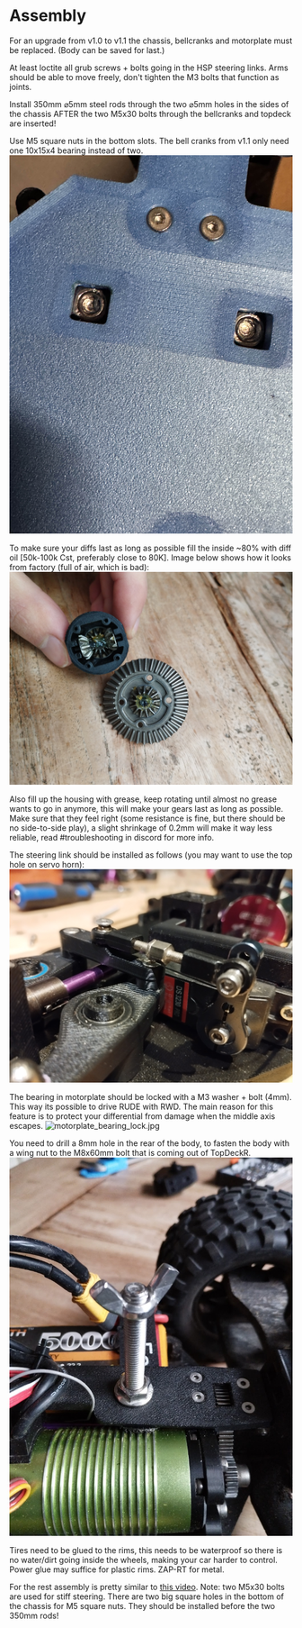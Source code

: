 # Assembly

For an upgrade from v1.0 to v1.1 the chassis, bellcranks and motorplate must be replaced. (Body can be saved for last.)

At least loctite all grub screws + bolts going in the HSP steering links. Arms should be able to move freely, don't tighten the M3 bolts that function as joints.

Install 350mm ⌀5mm steel rods through the two ⌀5mm holes in the sides of the chassis AFTER the two M5x30 bolts through the bellcranks and topdeck are inserted!

Use M5 square nuts in the bottom slots. The bell cranks from v1.1 only need one 10x15x4 bearing instead of two.
![steering_square_nuts.jpg](steering_square_nuts.jpg)

To make sure your diffs last as long as possible fill the inside ~80% with diff oil [50k-100k Cst, preferably close to 80K]. Image below shows how it looks from factory (full of air, which is bad):
![inside_diff.jpg](inside_diff.jpg)

Also fill up the housing with grease, keep rotating until almost no grease wants to go in anymore, this will make your gears last as long as possible. Make sure that they feel right (some resistance is fine, but there should be no side-to-side play), a slight shrinkage of 0.2mm will make it way less reliable, read #troubleshooting in discord for more info.

The steering link should be installed as follows (you may want to use the top hole on servo horn):
![steering_link_install.jpg](steering_link_install.jpg)

The bearing in motorplate should be locked with a M3 washer + bolt (4mm). This way its possible to drive RUDE with RWD. The main reason for this feature is to protect your differential from damage when the middle axis escapes.
![motorplate_bearing_lock.jpg](motorplate_bearing_lock.jpg)

You need to drill a 8mm hole in the rear of the body, to fasten the body with a wing nut to the M8x60mm bolt that is coming out of TopDeckR.
![M8_body.jpg](M8_body.jpg)

Tires need to be glued to the rims, this needs to be waterproof so there is no water/dirt going inside the wheels, making your car harder to control. Power glue may suffice for plastic rims. ZAP-RT for metal.

For the rest assembly is pretty similar to [this video](https://www.youtube.com/watch?v=374VbFoaV5E).
Note: two M5x30 bolts are used for stiff steering. There are two big square holes in the bottom of the chassis for M5 square nuts. They should be installed before the two 350mm rods!